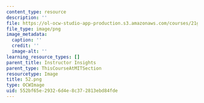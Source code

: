 ```yaml
---
content_type: resource
description: ''
file: https://ol-ocw-studio-app-production.s3.amazonaws.com/courses/21g-504-japanese-iv-spring-2020/552bf65e29326d4e8c372813ebd84fde_52.png
file_type: image/png
image_metadata:
  caption: ''
  credit: ''
  image-alt: ''
learning_resource_types: []
parent_title: Instructor Insights
parent_type: ThisCourseAtMITSection
resourcetype: Image
title: 52.png
type: OCWImage
uid: 552bf65e-2932-6d4e-8c37-2813ebd84fde
---
```

